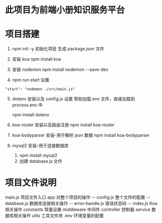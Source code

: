 # 此项目为前端小册知识服务平台

# 项目搭建

1. npm init -y
   初始化项目
   生成 package.json 文件

2. 安装 koa
   npm install koa

3. 安装 nodemon
   npm install nodemon --save-dev

4. npm run start 设置

```
"start": "nodemon ./src/main.js"
```

5. dotenv 安装以及 config.js 设置
   帮助加载.env 文件，直接加载到 process.env 中

   npm install dotenv

6. koa-router 安装以及路由注册
   npm install koa-router

7. koa-bodyparser 安装-用于解析 json 数据
   npm install koa-bodyparser

8. mysql2 安装-用于连接数据库
   1. npm install mysql2
   2. 创建 database.js 文件

# 项目文件说明

main.js 项目文件入口
app 对整个项目的操作
-- config.js 整个文件的配置
-- database.js 数据库连接相关操作
-- error-handle.js 错误状态码
-- index.js Koa 相关操作
constants 常量设置
middleware 中间件
controller 控制器
service 数据库相关操作
utils 工具文件夹
.env 环境变量的配置
